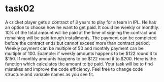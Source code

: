 # task02

A cricket player gets a contract of 3 years to play for a
team in IPL. He has an option to choose how he want to get
paid. It could be weekly or monthly.
10% of the total amount will be paid at the time of signing
the contract and remaining will be paid trough installments.
The payment can be completed before the contract ends but
cannot exceed more than contract period. Weekly payment can
be multiple of 50 and monthly payment can be multiple of 100.
Example: if weekly amounts happens to be $122 round it to
$150. If monthly amounts happens to be $122 round it to
$200.
Here is the function which calculates the amount to be paid.
Your task will be to find mistakes and improve the code
efficiency.
Feel free to change code structure and variable names as you
see fit.
